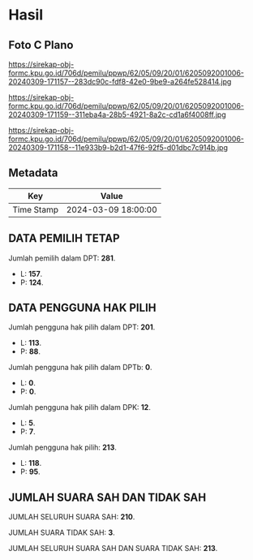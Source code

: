 # Hasil

## Foto C Plano

https://sirekap-obj-formc.kpu.go.id/706d/pemilu/ppwp/62/05/09/20/01/6205092001006-20240309-171157--283dc90c-fdf8-42e0-9be9-a264fe528414.jpg

https://sirekap-obj-formc.kpu.go.id/706d/pemilu/ppwp/62/05/09/20/01/6205092001006-20240309-171159--311eba4a-28b5-4921-8a2c-cd1a6f4008ff.jpg

https://sirekap-obj-formc.kpu.go.id/706d/pemilu/ppwp/62/05/09/20/01/6205092001006-20240309-171158--11e933b9-b2d1-47f6-92f5-d01dbc7c914b.jpg


## Metadata

| Key        | Value               |
| ---------- | ------------------- |
| Time Stamp | 2024-03-09 18:00:00 |


## DATA PEMILIH TETAP

Jumlah pemilih dalam DPT: **281**.
 * L: **157**.
 * P: **124**.

## DATA PENGGUNA HAK PILIH

Jumlah pengguna hak pilih dalam DPT: **201**.
 * L: **113**.
 * P: **88**.

Jumlah pengguna hak pilih dalam DPTb: **0**.
 * L: **0**.
 * P: **0**.

Jumlah pengguna hak pilih dalam DPK: **12**.
 * L: **5**.
 * P: **7**.

Jumlah pengguna hak pilih: **213**.
 * L: **118**.
 * P: **95**.

## JUMLAH SUARA SAH DAN TIDAK SAH

JUMLAH SELURUH SUARA SAH: **210**.

JUMLAH SUARA TIDAK SAH: **3**.

JUMLAH SELURUH SUARA SAH DAN SUARA TIDAK SAH: **213**.



